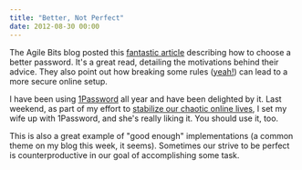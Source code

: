 ```yaml
---
title: "Better, Not Perfect"
date: 2012-08-30 00:00
---
```


<import><p>The Agile Bits blog posted this <a href="http://blog.agilebits.com/2011/06/21/toward-better-master-passwords/">fantastic article</a> describing how to choose a better password. It's a great read, detailing the motivations behind their advice. They also point out how breaking some rules (<a href="http://ashfurrow.com/2012/06/breaking-the-rules/">yeah!</a>) can lead to a more secure online setup.</p>

<p>I have been using <a href="https://agilebits.com/onepassword">1Password</a> all year and have been delighted by it. Last weekend, as part of my effort to <a href="http://ashfurrow.com/taking-control-of-our-digital-lives">stabilize our chaotic online lives</a>, I set my wife up with 1Password, and she's really liking it. You should use it, too.</p>

<p>This is also a great example of "good enough" implementations (a common theme on my blog this week, it seems). Sometimes our strive to be perfect is counterproductive in our goal of accomplishing some task.</p></import>

<!-- more -->

